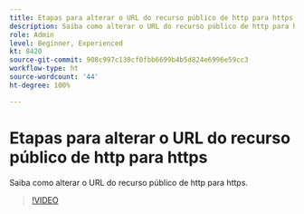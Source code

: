 ```yaml
---
title: Etapas para alterar o URL do recurso público de http para https
description: Saiba como alterar o URL do recurso público de http para https.
role: Admin
level: Beginner, Experienced
kt: 8420
source-git-commit: 908c997c130cf0fbb6699b4b5d824e6996e59cc3
workflow-type: ht
source-wordcount: '44'
ht-degree: 100%

---
```



# Etapas para alterar o URL do recurso público de http para https

Saiba como alterar o URL do recurso público de http para https.

>[!VIDEO](https://video.tv.adobe.com/v/335973?quality=12)
